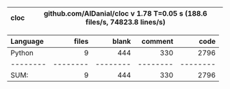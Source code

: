 cloc|github.com/AlDanial/cloc v 1.78  T=0.05 s (188.6 files/s, 74823.8 lines/s)
--- | ---

Language|files|blank|comment|code
:-------|-------:|-------:|-------:|-------:
Python|9|444|330|2796
--------|--------|--------|--------|--------
SUM:|9|444|330|2796
